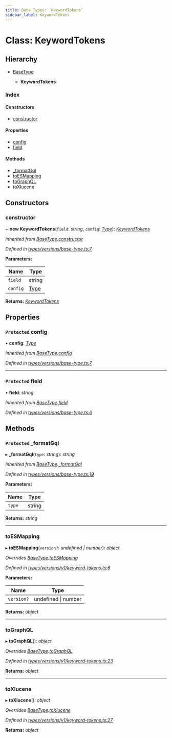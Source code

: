 ```yaml
---
title: Data Types: `KeywordTokens`
sidebar_label: KeywordTokens
---
```


# Class: KeywordTokens

## Hierarchy

* [BaseType](basetype.md)

  * **KeywordTokens**

### Index

#### Constructors

* [constructor](keywordtokens.md#constructor)

#### Properties

* [config](keywordtokens.md#protected-config)
* [field](keywordtokens.md#protected-field)

#### Methods

* [_formatGql](keywordtokens.md#protected-_formatgql)
* [toESMapping](keywordtokens.md#toesmapping)
* [toGraphQL](keywordtokens.md#tographql)
* [toXlucene](keywordtokens.md#toxlucene)

## Constructors

###  constructor

\+ **new KeywordTokens**(`field`: *string*, `config`: *[Type](../overview.md#type)*): *[KeywordTokens](keywordtokens.md)*

*Inherited from [BaseType](basetype.md).[constructor](basetype.md#constructor)*

*Defined in [types/versions/base-type.ts:7](https://github.com/terascope/teraslice/blob/a2250fb9/packages/data-types/src/types/versions/base-type.ts#L7)*

**Parameters:**

Name | Type |
------ | ------ |
`field` | string |
`config` | [Type](../overview.md#type) |

**Returns:** *[KeywordTokens](keywordtokens.md)*

## Properties

### `Protected` config

• **config**: *[Type](../overview.md#type)*

*Inherited from [BaseType](basetype.md).[config](basetype.md#protected-config)*

*Defined in [types/versions/base-type.ts:7](https://github.com/terascope/teraslice/blob/a2250fb9/packages/data-types/src/types/versions/base-type.ts#L7)*

___

### `Protected` field

• **field**: *string*

*Inherited from [BaseType](basetype.md).[field](basetype.md#protected-field)*

*Defined in [types/versions/base-type.ts:6](https://github.com/terascope/teraslice/blob/a2250fb9/packages/data-types/src/types/versions/base-type.ts#L6)*

## Methods

### `Protected` _formatGql

▸ **_formatGql**(`type`: *string*): *string*

*Inherited from [BaseType](basetype.md).[_formatGql](basetype.md#protected-_formatgql)*

*Defined in [types/versions/base-type.ts:19](https://github.com/terascope/teraslice/blob/a2250fb9/packages/data-types/src/types/versions/base-type.ts#L19)*

**Parameters:**

Name | Type |
------ | ------ |
`type` | string |

**Returns:** *string*

___

###  toESMapping

▸ **toESMapping**(`version?`: *undefined | number*): *object*

*Overrides [BaseType](basetype.md).[toESMapping](basetype.md#abstract-toesmapping)*

*Defined in [types/versions/v1/keyword-tokens.ts:6](https://github.com/terascope/teraslice/blob/a2250fb9/packages/data-types/src/types/versions/v1/keyword-tokens.ts#L6)*

**Parameters:**

Name | Type |
------ | ------ |
`version?` | undefined \| number |

**Returns:** *object*

___

###  toGraphQL

▸ **toGraphQL**(): *object*

*Overrides [BaseType](basetype.md).[toGraphQL](basetype.md#abstract-tographql)*

*Defined in [types/versions/v1/keyword-tokens.ts:23](https://github.com/terascope/teraslice/blob/a2250fb9/packages/data-types/src/types/versions/v1/keyword-tokens.ts#L23)*

**Returns:** *object*

___

###  toXlucene

▸ **toXlucene**(): *object*

*Overrides [BaseType](basetype.md).[toXlucene](basetype.md#abstract-toxlucene)*

*Defined in [types/versions/v1/keyword-tokens.ts:27](https://github.com/terascope/teraslice/blob/a2250fb9/packages/data-types/src/types/versions/v1/keyword-tokens.ts#L27)*

**Returns:** *object*
